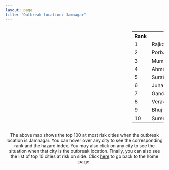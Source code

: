 ```yaml
---
layout: page
title: "Outbreak location: Jamnagar"
---
```

<div style="width: 100%; overflow: auto;">
<div style="width: 75%; float: left;">
<div id="mapid">
<script src="https://buda-magenta.github.io/hazard_map/load_map.js"></script>

<script>
var marker_outbreak = L.marker([22.473242, 70.055210],{"autoPan": true}).addTo(map); marker_outbreak.bindTooltip("Jamnagar").openTooltip();

var circle_1 = L.circle([22.305199, 70.802833], {"pane": "markerPane", "color": "red", "fill": true, "fillOpacity": 0.2, "fillRule": "evenodd", "lineCap": "round", "lineJoin": "round", "opacity": 1.0, "radius": 117209, "stroke": true, "weight": 3}).addTo(map);
circle_1.bindTooltip("Rajkot<br>rank: 1<br>hazard index: 0.117209")
circle_1.bindPopup('<a href="https://buda-magenta.github.io/hazard_map/Rajkot">Rajkot</a>')

var circle_2 = L.circle([21.640900, 69.611000], {"pane": "markerPane", "color": "red", "fill": true, "fillOpacity": 0.2, "fillRule": "evenodd", "lineCap": "round", "lineJoin": "round", "opacity": 1.0, "radius": 76813, "stroke": true, "weight": 3}).addTo(map);
circle_2.bindTooltip("Porbandar<br>rank: 2<br>hazard index: 0.076813")
circle_2.bindPopup('<a href="https://buda-magenta.github.io/hazard_map/Porbandar">Porbandar</a>')

var circle_3 = L.circle([19.075990, 72.877393], {"pane": "markerPane", "color": "red", "fill": true, "fillOpacity": 0.2, "fillRule": "evenodd", "lineCap": "round", "lineJoin": "round", "opacity": 1.0, "radius": 35153, "stroke": true, "weight": 3}).addTo(map);
circle_3.bindTooltip("Mumbai<br>rank: 3<br>hazard index: 0.035154")
circle_3.bindPopup('<a href="https://buda-magenta.github.io/hazard_map/Mumbai">Mumbai</a>')

var circle_4 = L.circle([23.021624, 72.579707], {"pane": "markerPane", "color": "red", "fill": true, "fillOpacity": 0.2, "fillRule": "evenodd", "lineCap": "round", "lineJoin": "round", "opacity": 1.0, "radius": 25851, "stroke": true, "weight": 3}).addTo(map);
circle_4.bindTooltip("Ahmedabad<br>rank: 4<br>hazard index: 0.025852")
circle_4.bindPopup('<a href="https://buda-magenta.github.io/hazard_map/Ahmedabad">Ahmedabad</a>')

var circle_5 = L.circle([21.170200, 72.831100], {"pane": "markerPane", "color": "red", "fill": true, "fillOpacity": 0.2, "fillRule": "evenodd", "lineCap": "round", "lineJoin": "round", "opacity": 1.0, "radius": 16959, "stroke": true, "weight": 3}).addTo(map);
circle_5.bindTooltip("Surat<br>rank: 5<br>hazard index: 0.016959")
circle_5.bindPopup('<a href="https://buda-magenta.github.io/hazard_map/Surat">Surat</a>')

var circle_6 = L.circle([21.517410, 70.464275], {"pane": "markerPane", "color": "red", "fill": true, "fillOpacity": 0.2, "fillRule": "evenodd", "lineCap": "round", "lineJoin": "round", "opacity": 1.0, "radius": 13604, "stroke": true, "weight": 3}).addTo(map);
circle_6.bindTooltip("Junagadh<br>rank: 6<br>hazard index: 0.013604")
circle_6.bindPopup('<a href="https://buda-magenta.github.io/hazard_map/Junagadh">Junagadh</a>')

var circle_7 = L.circle([23.071874, 70.131715], {"pane": "markerPane", "color": "red", "fill": true, "fillOpacity": 0.2, "fillRule": "evenodd", "lineCap": "round", "lineJoin": "round", "opacity": 1.0, "radius": 10120, "stroke": true, "weight": 3}).addTo(map);
circle_7.bindTooltip("Gandhidham<br>rank: 7<br>hazard index: 0.010120")
circle_7.bindPopup('<a href="https://buda-magenta.github.io/hazard_map/Gandhidham">Gandhidham</a>')

var circle_8 = L.circle([20.905700, 70.378100], {"pane": "markerPane", "color": "red", "fill": true, "fillOpacity": 0.2, "fillRule": "evenodd", "lineCap": "round", "lineJoin": "round", "opacity": 1.0, "radius": 8736, "stroke": true, "weight": 3}).addTo(map);
circle_8.bindTooltip("Veraval<br>rank: 8<br>hazard index: 0.008737")
circle_8.bindPopup('<a href="https://buda-magenta.github.io/hazard_map/Veraval">Veraval</a>')

var circle_9 = L.circle([23.247245, 69.668339], {"pane": "markerPane", "color": "red", "fill": true, "fillOpacity": 0.2, "fillRule": "evenodd", "lineCap": "round", "lineJoin": "round", "opacity": 1.0, "radius": 6858, "stroke": true, "weight": 3}).addTo(map);
circle_9.bindTooltip("Bhuj<br>rank: 9<br>hazard index: 0.006859")
circle_9.bindPopup('<a href="https://buda-magenta.github.io/hazard_map/Bhuj">Bhuj</a>')

var circle_10 = L.circle([22.750000, 71.666667], {"pane": "markerPane", "color": "red", "fill": true, "fillOpacity": 0.2, "fillRule": "evenodd", "lineCap": "round", "lineJoin": "round", "opacity": 1.0, "radius": 6798, "stroke": true, "weight": 3}).addTo(map);
circle_10.bindTooltip("Surendranagar<br>rank: 10<br>hazard index: 0.006798")
circle_10.bindPopup('<a href="https://buda-magenta.github.io/hazard_map/Surendranagar">Surendranagar</a>')

var circle_11 = L.circle([22.297314, 73.194257], {"pane": "markerPane", "color": "red", "fill": true, "fillOpacity": 0.2, "fillRule": "evenodd", "lineCap": "round", "lineJoin": "round", "opacity": 1.0, "radius": 6755, "stroke": true, "weight": 3}).addTo(map);
circle_11.bindTooltip("Vadodara<br>rank: 11<br>hazard index: 0.006756")
circle_11.bindPopup('<a href="https://buda-magenta.github.io/hazard_map/Vadodara">Vadodara</a>')

var circle_12 = L.circle([21.771884, 72.141645], {"pane": "markerPane", "color": "red", "fill": true, "fillOpacity": 0.2, "fillRule": "evenodd", "lineCap": "round", "lineJoin": "round", "opacity": 1.0, "radius": 5805, "stroke": true, "weight": 3}).addTo(map);
circle_12.bindTooltip("Bhavnagar<br>rank: 12<br>hazard index: 0.005805")
circle_12.bindPopup('<a href="https://buda-magenta.github.io/hazard_map/Bhavnagar">Bhavnagar</a>')

var circle_13 = L.circle([21.972182, 70.795524], {"pane": "markerPane", "color": "red", "fill": true, "fillOpacity": 0.2, "fillRule": "evenodd", "lineCap": "round", "lineJoin": "round", "opacity": 1.0, "radius": 4364, "stroke": true, "weight": 3}).addTo(map);
circle_13.bindTooltip("Gondal<br>rank: 13<br>hazard index: 0.004364")
circle_13.bindPopup('<a href="https://buda-magenta.github.io/hazard_map/Gondal">Gondal</a>')

var circle_14 = L.circle([22.910184, 69.899418], {"pane": "markerPane", "color": "red", "fill": true, "fillOpacity": 0.2, "fillRule": "evenodd", "lineCap": "round", "lineJoin": "round", "opacity": 1.0, "radius": 3561, "stroke": true, "weight": 3}).addTo(map);
circle_14.bindTooltip("Bhadreshwar<br>rank: 14<br>hazard index: 0.003561")
circle_14.bindPopup('<a href="https://buda-magenta.github.io/hazard_map/Bhadreshwar">Bhadreshwar</a>')

var circle_15 = L.circle([20.866667, 70.750000], {"pane": "markerPane", "color": "red", "fill": true, "fillOpacity": 0.2, "fillRule": "evenodd", "lineCap": "round", "lineJoin": "round", "opacity": 1.0, "radius": 3533, "stroke": true, "weight": 3}).addTo(map);
circle_15.bindTooltip("Amreli<br>rank: 15<br>hazard index: 0.003534")
circle_15.bindPopup('<a href="https://buda-magenta.github.io/hazard_map/Amreli">Amreli</a>')

var circle_16 = L.circle([21.764059, 70.616660], {"pane": "markerPane", "color": "red", "fill": true, "fillOpacity": 0.2, "fillRule": "evenodd", "lineCap": "round", "lineJoin": "round", "opacity": 1.0, "radius": 3267, "stroke": true, "weight": 3}).addTo(map);
circle_16.bindTooltip("Jetpur Navagadh<br>rank: 16<br>hazard index: 0.003268")
circle_16.bindPopup('<a href="https://buda-magenta.github.io/hazard_map/Jetpur_Navagadh">Jetpur Navagadh</a>')

var circle_17 = L.circle([28.651718, 77.221939], {"pane": "markerPane", "color": "red", "fill": true, "fillOpacity": 0.2, "fillRule": "evenodd", "lineCap": "round", "lineJoin": "round", "opacity": 1.0, "radius": 2770, "stroke": true, "weight": 3}).addTo(map);
circle_17.bindTooltip("Delhi<br>rank: 17<br>hazard index: 0.002770")
circle_17.bindPopup('<a href="https://buda-magenta.github.io/hazard_map/Delhi">Delhi</a>')

var circle_18 = L.circle([26.915458, 75.818982], {"pane": "markerPane", "color": "red", "fill": true, "fillOpacity": 0.2, "fillRule": "evenodd", "lineCap": "round", "lineJoin": "round", "opacity": 1.0, "radius": 2105, "stroke": true, "weight": 3}).addTo(map);
circle_18.bindTooltip("Jaipur<br>rank: 18<br>hazard index: 0.002106")
circle_18.bindPopup('<a href="https://buda-magenta.github.io/hazard_map/Jaipur">Jaipur</a>')

var circle_19 = L.circle([22.168600, 71.668500], {"pane": "markerPane", "color": "red", "fill": true, "fillOpacity": 0.2, "fillRule": "evenodd", "lineCap": "round", "lineJoin": "round", "opacity": 1.0, "radius": 2058, "stroke": true, "weight": 3}).addTo(map);
circle_19.bindTooltip("Botad<br>rank: 19<br>hazard index: 0.002059")
circle_19.bindPopup('<a href="https://buda-magenta.github.io/hazard_map/Botad">Botad</a>')

var circle_20 = L.circle([19.194329, 72.970178], {"pane": "markerPane", "color": "red", "fill": true, "fillOpacity": 0.2, "fillRule": "evenodd", "lineCap": "round", "lineJoin": "round", "opacity": 1.0, "radius": 1965, "stroke": true, "weight": 3}).addTo(map);
circle_20.bindTooltip("Thane<br>rank: 20<br>hazard index: 0.001966")
circle_20.bindPopup('<a href="https://buda-magenta.github.io/hazard_map/Thane">Thane</a>')

var circle_21 = L.circle([18.521428, 73.854454], {"pane": "markerPane", "color": "red", "fill": true, "fillOpacity": 0.2, "fillRule": "evenodd", "lineCap": "round", "lineJoin": "round", "opacity": 1.0, "radius": 1466, "stroke": true, "weight": 3}).addTo(map);
circle_21.bindTooltip("Pune<br>rank: 21<br>hazard index: 0.001467")
circle_21.bindPopup('<a href="https://buda-magenta.github.io/hazard_map/Pune">Pune</a>')

var circle_22 = L.circle([25.264902, 82.985787], {"pane": "markerPane", "color": "red", "fill": true, "fillOpacity": 0.2, "fillRule": "evenodd", "lineCap": "round", "lineJoin": "round", "opacity": 1.0, "radius": 1437, "stroke": true, "weight": 3}).addTo(map);
circle_22.bindTooltip("Morvi<br>rank: 22<br>hazard index: 0.001438")
circle_22.bindPopup('<a href="https://buda-magenta.github.io/hazard_map/Morvi">Morvi</a>')

var circle_23 = L.circle([26.460914, 80.321759], {"pane": "markerPane", "color": "red", "fill": true, "fillOpacity": 0.2, "fillRule": "evenodd", "lineCap": "round", "lineJoin": "round", "opacity": 1.0, "radius": 1049, "stroke": true, "weight": 3}).addTo(map);
circle_23.bindTooltip("Kanpur<br>rank: 23<br>hazard index: 0.001050")
circle_23.bindPopup('<a href="https://buda-magenta.github.io/hazard_map/Kanpur">Kanpur</a>')

var circle_24 = L.circle([17.388786, 78.461065], {"pane": "markerPane", "color": "red", "fill": true, "fillOpacity": 0.2, "fillRule": "evenodd", "lineCap": "round", "lineJoin": "round", "opacity": 1.0, "radius": 831, "stroke": true, "weight": 3}).addTo(map);
circle_24.bindTooltip("Hyderabad<br>rank: 24<br>hazard index: 0.000831")
circle_24.bindPopup('<a href="https://buda-magenta.github.io/hazard_map/Hyderabad">Hyderabad</a>')

var circle_25 = L.circle([22.558499, 72.962563], {"pane": "markerPane", "color": "red", "fill": true, "fillOpacity": 0.2, "fillRule": "evenodd", "lineCap": "round", "lineJoin": "round", "opacity": 1.0, "radius": 823, "stroke": true, "weight": 3}).addTo(map);
circle_25.bindTooltip("Anand<br>rank: 25<br>hazard index: 0.000823")
circle_25.bindPopup('<a href="https://buda-magenta.github.io/hazard_map/Anand">Anand</a>')

var circle_26 = L.circle([12.979120, 77.591300], {"pane": "markerPane", "color": "red", "fill": true, "fillOpacity": 0.2, "fillRule": "evenodd", "lineCap": "round", "lineJoin": "round", "opacity": 1.0, "radius": 783, "stroke": true, "weight": 3}).addTo(map);
circle_26.bindTooltip("Bangalore<br>rank: 26<br>hazard index: 0.000784")
circle_26.bindPopup('<a href="https://buda-magenta.github.io/hazard_map/Bangalore">Bangalore</a>')

var circle_27 = L.circle([22.689507, 72.871520], {"pane": "markerPane", "color": "red", "fill": true, "fillOpacity": 0.2, "fillRule": "evenodd", "lineCap": "round", "lineJoin": "round", "opacity": 1.0, "radius": 760, "stroke": true, "weight": 3}).addTo(map);
circle_27.bindTooltip("Nadiad<br>rank: 27<br>hazard index: 0.000761")
circle_27.bindPopup('<a href="https://buda-magenta.github.io/hazard_map/Nadiad">Nadiad</a>')

var circle_28 = L.circle([25.531031, 78.652689], {"pane": "markerPane", "color": "red", "fill": true, "fillOpacity": 0.2, "fillRule": "evenodd", "lineCap": "round", "lineJoin": "round", "opacity": 1.0, "radius": 756, "stroke": true, "weight": 3}).addTo(map);
circle_28.bindTooltip("Jhansi<br>rank: 28<br>hazard index: 0.000757")
circle_28.bindPopup('<a href="https://buda-magenta.github.io/hazard_map/Jhansi">Jhansi</a>')

var circle_29 = L.circle([26.838100, 80.934600], {"pane": "markerPane", "color": "red", "fill": true, "fillOpacity": 0.2, "fillRule": "evenodd", "lineCap": "round", "lineJoin": "round", "opacity": 1.0, "radius": 743, "stroke": true, "weight": 3}).addTo(map);
circle_29.bindTooltip("Lucknow<br>rank: 29<br>hazard index: 0.000743")
circle_29.bindPopup('<a href="https://buda-magenta.github.io/hazard_map/Lucknow">Lucknow</a>')

var circle_30 = L.circle([19.439885, 72.880383], {"pane": "markerPane", "color": "red", "fill": true, "fillOpacity": 0.2, "fillRule": "evenodd", "lineCap": "round", "lineJoin": "round", "opacity": 1.0, "radius": 637, "stroke": true, "weight": 3}).addTo(map);
circle_30.bindTooltip("Vasai<br>rank: 30<br>hazard index: 0.000638")
circle_30.bindPopup('<a href="https://buda-magenta.github.io/hazard_map/Vasai">Vasai</a>')

var circle_31 = L.circle([27.175255, 78.009816], {"pane": "markerPane", "color": "red", "fill": true, "fillOpacity": 0.2, "fillRule": "evenodd", "lineCap": "round", "lineJoin": "round", "opacity": 1.0, "radius": 597, "stroke": true, "weight": 3}).addTo(map);
circle_31.bindTooltip("Agra<br>rank: 31<br>hazard index: 0.000597")
circle_31.bindPopup('<a href="https://buda-magenta.github.io/hazard_map/Agra">Agra</a>')

var circle_32 = L.circle([21.750000, 73.000000], {"pane": "markerPane", "color": "red", "fill": true, "fillOpacity": 0.2, "fillRule": "evenodd", "lineCap": "round", "lineJoin": "round", "opacity": 1.0, "radius": 529, "stroke": true, "weight": 3}).addTo(map);
circle_32.bindTooltip("Bharuch<br>rank: 32<br>hazard index: 0.000529")
circle_32.bindPopup('<a href="https://buda-magenta.github.io/hazard_map/Bharuch">Bharuch</a>')

var circle_33 = L.circle([18.627929, 73.800983], {"pane": "markerPane", "color": "red", "fill": true, "fillOpacity": 0.2, "fillRule": "evenodd", "lineCap": "round", "lineJoin": "round", "opacity": 1.0, "radius": 492, "stroke": true, "weight": 3}).addTo(map);
circle_33.bindTooltip("Pimpri Chinchwad<br>rank: 33<br>hazard index: 0.000493")
circle_33.bindPopup('<a href="https://buda-magenta.github.io/hazard_map/Pimpri_Chinchwad">Pimpri Chinchwad</a>')

var circle_34 = L.circle([20.011247, 73.790236], {"pane": "markerPane", "color": "red", "fill": true, "fillOpacity": 0.2, "fillRule": "evenodd", "lineCap": "round", "lineJoin": "round", "opacity": 1.0, "radius": 483, "stroke": true, "weight": 3}).addTo(map);
circle_34.bindTooltip("Nashik<br>rank: 34<br>hazard index: 0.000483")
circle_34.bindPopup('<a href="https://buda-magenta.github.io/hazard_map/Nashik">Nashik</a>')

var circle_35 = L.circle([15.398403, 73.812918], {"pane": "markerPane", "color": "red", "fill": true, "fillOpacity": 0.2, "fillRule": "evenodd", "lineCap": "round", "lineJoin": "round", "opacity": 1.0, "radius": 404, "stroke": true, "weight": 3}).addTo(map);
circle_35.bindTooltip("Vasco Da Gama<br>rank: 35<br>hazard index: 0.000404")
circle_35.bindPopup('<a href="https://buda-magenta.github.io/hazard_map/Vasco_Da_Gama">Vasco Da Gama</a>')

var circle_36 = L.circle([23.666667, 72.500000], {"pane": "markerPane", "color": "red", "fill": true, "fillOpacity": 0.2, "fillRule": "evenodd", "lineCap": "round", "lineJoin": "round", "opacity": 1.0, "radius": 393, "stroke": true, "weight": 3}).addTo(map);
circle_36.bindTooltip("Mahesana<br>rank: 36<br>hazard index: 0.000394")
circle_36.bindPopup('<a href="https://buda-magenta.github.io/hazard_map/Mahesana">Mahesana</a>')

var circle_37 = L.circle([26.469100, 74.639000], {"pane": "markerPane", "color": "red", "fill": true, "fillOpacity": 0.2, "fillRule": "evenodd", "lineCap": "round", "lineJoin": "round", "opacity": 1.0, "radius": 371, "stroke": true, "weight": 3}).addTo(map);
circle_37.bindTooltip("Ajmer<br>rank: 37<br>hazard index: 0.000372")
circle_37.bindPopup('<a href="https://buda-magenta.github.io/hazard_map/Ajmer">Ajmer</a>')

var circle_38 = L.circle([24.170979, 72.436638], {"pane": "markerPane", "color": "red", "fill": true, "fillOpacity": 0.2, "fillRule": "evenodd", "lineCap": "round", "lineJoin": "round", "opacity": 1.0, "radius": 338, "stroke": true, "weight": 3}).addTo(map);
circle_38.bindTooltip("Palanpur<br>rank: 38<br>hazard index: 0.000339")
circle_38.bindPopup('<a href="https://buda-magenta.github.io/hazard_map/Palanpur">Palanpur</a>')

var circle_39 = L.circle([25.196826, 76.000893], {"pane": "markerPane", "color": "red", "fill": true, "fillOpacity": 0.2, "fillRule": "evenodd", "lineCap": "round", "lineJoin": "round", "opacity": 1.0, "radius": 333, "stroke": true, "weight": 3}).addTo(map);
circle_39.bindTooltip("Kota<br>rank: 39<br>hazard index: 0.000334")
circle_39.bindPopup('<a href="https://buda-magenta.github.io/hazard_map/Kota">Kota</a>')

var circle_40 = L.circle([26.296772, 73.035143], {"pane": "markerPane", "color": "red", "fill": true, "fillOpacity": 0.2, "fillRule": "evenodd", "lineCap": "round", "lineJoin": "round", "opacity": 1.0, "radius": 321, "stroke": true, "weight": 3}).addTo(map);
circle_40.bindTooltip("Jodhpur<br>rank: 40<br>hazard index: 0.000321")
circle_40.bindPopup('<a href="https://buda-magenta.github.io/hazard_map/Jodhpur">Jodhpur</a>')

var circle_41 = L.circle([20.952407, 72.932383], {"pane": "markerPane", "color": "red", "fill": true, "fillOpacity": 0.2, "fillRule": "evenodd", "lineCap": "round", "lineJoin": "round", "opacity": 1.0, "radius": 319, "stroke": true, "weight": 3}).addTo(map);
circle_41.bindTooltip("Navsari<br>rank: 41<br>hazard index: 0.000320")
circle_41.bindPopup('<a href="https://buda-magenta.github.io/hazard_map/Navsari">Navsari</a>')

var circle_42 = L.circle([25.335649, 83.007629], {"pane": "markerPane", "color": "red", "fill": true, "fillOpacity": 0.2, "fillRule": "evenodd", "lineCap": "round", "lineJoin": "round", "opacity": 1.0, "radius": 303, "stroke": true, "weight": 3}).addTo(map);
circle_42.bindTooltip("Varanasi<br>rank: 42<br>hazard index: 0.000303")
circle_42.bindPopup('<a href="https://buda-magenta.github.io/hazard_map/Varanasi">Varanasi</a>')

var circle_43 = L.circle([24.268349, 72.204387], {"pane": "markerPane", "color": "red", "fill": true, "fillOpacity": 0.2, "fillRule": "evenodd", "lineCap": "round", "lineJoin": "round", "opacity": 1.0, "radius": 296, "stroke": true, "weight": 3}).addTo(map);
circle_43.bindTooltip("Deesa<br>rank: 43<br>hazard index: 0.000296")
circle_43.bindPopup('<a href="https://buda-magenta.github.io/hazard_map/Deesa">Deesa</a>')

var circle_44 = L.circle([23.223288, 72.649227], {"pane": "markerPane", "color": "red", "fill": true, "fillOpacity": 0.2, "fillRule": "evenodd", "lineCap": "round", "lineJoin": "round", "opacity": 1.0, "radius": 271, "stroke": true, "weight": 3}).addTo(map);
circle_44.bindTooltip("Gandhinagar<br>rank: 44<br>hazard index: 0.000272")
circle_44.bindPopup('<a href="https://buda-magenta.github.io/hazard_map/Gandhinagar">Gandhinagar</a>')

var circle_45 = L.circle([20.432402, 73.141172], {"pane": "markerPane", "color": "red", "fill": true, "fillOpacity": 0.2, "fillRule": "evenodd", "lineCap": "round", "lineJoin": "round", "opacity": 1.0, "radius": 259, "stroke": true, "weight": 3}).addTo(map);
circle_45.bindTooltip("Valsad<br>rank: 45<br>hazard index: 0.000260")
circle_45.bindPopup('<a href="https://buda-magenta.github.io/hazard_map/Valsad">Valsad</a>')

var circle_46 = L.circle([22.541418, 88.357691], {"pane": "markerPane", "color": "red", "fill": true, "fillOpacity": 0.2, "fillRule": "evenodd", "lineCap": "round", "lineJoin": "round", "opacity": 1.0, "radius": 259, "stroke": true, "weight": 3}).addTo(map);
circle_46.bindTooltip("Kolkata<br>rank: 46<br>hazard index: 0.000260")
circle_46.bindPopup('<a href="https://buda-magenta.github.io/hazard_map/Kolkata">Kolkata</a>')

var circle_47 = L.circle([13.083694, 80.270186], {"pane": "markerPane", "color": "red", "fill": true, "fillOpacity": 0.2, "fillRule": "evenodd", "lineCap": "round", "lineJoin": "round", "opacity": 1.0, "radius": 253, "stroke": true, "weight": 3}).addTo(map);
circle_47.bindTooltip("Chennai<br>rank: 47<br>hazard index: 0.000254")
circle_47.bindPopup('<a href="https://buda-magenta.github.io/hazard_map/Chennai">Chennai</a>')

var circle_48 = L.circle([20.843512, 75.525927], {"pane": "markerPane", "color": "red", "fill": true, "fillOpacity": 0.2, "fillRule": "evenodd", "lineCap": "round", "lineJoin": "round", "opacity": 1.0, "radius": 233, "stroke": true, "weight": 3}).addTo(map);
circle_48.bindTooltip("Jalgaon<br>rank: 48<br>hazard index: 0.000233")
circle_48.bindPopup('<a href="https://buda-magenta.github.io/hazard_map/Jalgaon">Jalgaon</a>')

var circle_49 = L.circle([25.609324, 85.123525], {"pane": "markerPane", "color": "red", "fill": true, "fillOpacity": 0.2, "fillRule": "evenodd", "lineCap": "round", "lineJoin": "round", "opacity": 1.0, "radius": 225, "stroke": true, "weight": 3}).addTo(map);
circle_49.bindTooltip("Patna<br>rank: 49<br>hazard index: 0.000225")
circle_49.bindPopup('<a href="https://buda-magenta.github.io/hazard_map/Patna">Patna</a>')

var circle_50 = L.circle([19.261944, 73.194760], {"pane": "markerPane", "color": "red", "fill": true, "fillOpacity": 0.2, "fillRule": "evenodd", "lineCap": "round", "lineJoin": "round", "opacity": 1.0, "radius": 221, "stroke": true, "weight": 3}).addTo(map);
circle_50.bindTooltip("Ulhas Nagar<br>rank: 50<br>hazard index: 0.000222")
circle_50.bindPopup('<a href="https://buda-magenta.github.io/hazard_map/Ulhas_Nagar">Ulhas Nagar</a>')

var circle_51 = L.circle([23.480592, 74.917790], {"pane": "markerPane", "color": "red", "fill": true, "fillOpacity": 0.2, "fillRule": "evenodd", "lineCap": "round", "lineJoin": "round", "opacity": 1.0, "radius": 220, "stroke": true, "weight": 3}).addTo(map);
circle_51.bindTooltip("Ratlam<br>rank: 51<br>hazard index: 0.000220")
circle_51.bindPopup('<a href="https://buda-magenta.github.io/hazard_map/Ratlam">Ratlam</a>')

var circle_52 = L.circle([17.723128, 83.301284], {"pane": "markerPane", "color": "red", "fill": true, "fillOpacity": 0.2, "fillRule": "evenodd", "lineCap": "round", "lineJoin": "round", "opacity": 1.0, "radius": 216, "stroke": true, "weight": 3}).addTo(map);
circle_52.bindTooltip("Visakhapatnam<br>rank: 52<br>hazard index: 0.000217")
circle_52.bindPopup('<a href="https://buda-magenta.github.io/hazard_map/Visakhapatnam">Visakhapatnam</a>')

var circle_53 = L.circle([9.926115, 78.114098], {"pane": "markerPane", "color": "red", "fill": true, "fillOpacity": 0.2, "fillRule": "evenodd", "lineCap": "round", "lineJoin": "round", "opacity": 1.0, "radius": 216, "stroke": true, "weight": 3}).addTo(map);
circle_53.bindTooltip("Madurai<br>rank: 53<br>hazard index: 0.000217")
circle_53.bindPopup('<a href="https://buda-magenta.github.io/hazard_map/Madurai">Madurai</a>')

var circle_54 = L.circle([19.295200, 72.854400], {"pane": "markerPane", "color": "red", "fill": true, "fillOpacity": 0.2, "fillRule": "evenodd", "lineCap": "round", "lineJoin": "round", "opacity": 1.0, "radius": 212, "stroke": true, "weight": 3}).addTo(map);
circle_54.bindTooltip("Mira-Bhayandar<br>rank: 54<br>hazard index: 0.000213")
circle_54.bindPopup('<a href="https://buda-magenta.github.io/hazard_map/Mira-Bhayandar">Mira-Bhayandar</a>')

var circle_55 = L.circle([23.774057, 71.683735], {"pane": "markerPane", "color": "red", "fill": true, "fillOpacity": 0.2, "fillRule": "evenodd", "lineCap": "round", "lineJoin": "round", "opacity": 1.0, "radius": 205, "stroke": true, "weight": 3}).addTo(map);
circle_55.bindTooltip("Patan<br>rank: 55<br>hazard index: 0.000205")
circle_55.bindPopup('<a href="https://buda-magenta.github.io/hazard_map/Patan">Patan</a>')

var circle_56 = L.circle([12.869810, 74.843008], {"pane": "markerPane", "color": "red", "fill": true, "fillOpacity": 0.2, "fillRule": "evenodd", "lineCap": "round", "lineJoin": "round", "opacity": 1.0, "radius": 200, "stroke": true, "weight": 3}).addTo(map);
circle_56.bindTooltip("Mangalore<br>rank: 56<br>hazard index: 0.000200")
circle_56.bindPopup('<a href="https://buda-magenta.github.io/hazard_map/Mangalore">Mangalore</a>')

var circle_57 = L.circle([22.901200, 88.389900], {"pane": "markerPane", "color": "red", "fill": true, "fillOpacity": 0.2, "fillRule": "evenodd", "lineCap": "round", "lineJoin": "round", "opacity": 1.0, "radius": 195, "stroke": true, "weight": 3}).addTo(map);
circle_57.bindTooltip("Hugli-Chinsurah<br>rank: 57<br>hazard index: 0.000195")
circle_57.bindPopup('<a href="https://buda-magenta.github.io/hazard_map/Hugli-Chinsurah">Hugli-Chinsurah</a>')

var circle_58 = L.circle([21.149813, 79.082056], {"pane": "markerPane", "color": "red", "fill": true, "fillOpacity": 0.2, "fillRule": "evenodd", "lineCap": "round", "lineJoin": "round", "opacity": 1.0, "radius": 194, "stroke": true, "weight": 3}).addTo(map);
circle_58.bindTooltip("Nagpur<br>rank: 58<br>hazard index: 0.000194")
circle_58.bindPopup('<a href="https://buda-magenta.github.io/hazard_map/Nagpur">Nagpur</a>')

var circle_59 = L.circle([26.505476, 93.977739], {"pane": "markerPane", "color": "red", "fill": true, "fillOpacity": 0.2, "fillRule": "evenodd", "lineCap": "round", "lineJoin": "round", "opacity": 1.0, "radius": 183, "stroke": true, "weight": 3}).addTo(map);
circle_59.bindTooltip("Chandan Nagar<br>rank: 59<br>hazard index: 0.000184")
circle_59.bindPopup('<a href="https://buda-magenta.github.io/hazard_map/Chandan_Nagar">Chandan Nagar</a>')

var circle_60 = L.circle([17.636129, 74.298278], {"pane": "markerPane", "color": "red", "fill": true, "fillOpacity": 0.2, "fillRule": "evenodd", "lineCap": "round", "lineJoin": "round", "opacity": 1.0, "radius": 182, "stroke": true, "weight": 3}).addTo(map);
circle_60.bindTooltip("Satara<br>rank: 60<br>hazard index: 0.000183")
circle_60.bindPopup('<a href="https://buda-magenta.github.io/hazard_map/Satara">Satara</a>')

var circle_61 = L.circle([29.000653, 77.768229], {"pane": "markerPane", "color": "red", "fill": true, "fillOpacity": 0.2, "fillRule": "evenodd", "lineCap": "round", "lineJoin": "round", "opacity": 1.0, "radius": 182, "stroke": true, "weight": 3}).addTo(map);
circle_61.bindTooltip("Meerut<br>rank: 61<br>hazard index: 0.000183")
circle_61.bindPopup('<a href="https://buda-magenta.github.io/hazard_map/Meerut">Meerut</a>')

var circle_62 = L.circle([11.258608, 75.778874], {"pane": "markerPane", "color": "red", "fill": true, "fillOpacity": 0.2, "fillRule": "evenodd", "lineCap": "round", "lineJoin": "round", "opacity": 1.0, "radius": 178, "stroke": true, "weight": 3}).addTo(map);
circle_62.bindTooltip("Kozhikode<br>rank: 62<br>hazard index: 0.000178")
circle_62.bindPopup('<a href="https://buda-magenta.github.io/hazard_map/Kozhikode">Kozhikode</a>')

var circle_63 = L.circle([11.664300, 78.146000], {"pane": "markerPane", "color": "red", "fill": true, "fillOpacity": 0.2, "fillRule": "evenodd", "lineCap": "round", "lineJoin": "round", "opacity": 1.0, "radius": 177, "stroke": true, "weight": 3}).addTo(map);
circle_63.bindTooltip("Salem<br>rank: 63<br>hazard index: 0.000177")
circle_63.bindPopup('<a href="https://buda-magenta.github.io/hazard_map/Salem">Salem</a>')

var circle_64 = L.circle([19.362531, 73.078475], {"pane": "markerPane", "color": "red", "fill": true, "fillOpacity": 0.2, "fillRule": "evenodd", "lineCap": "round", "lineJoin": "round", "opacity": 1.0, "radius": 170, "stroke": true, "weight": 3}).addTo(map);
circle_64.bindTooltip("Bhiwandi<br>rank: 64<br>hazard index: 0.000170")
circle_64.bindPopup('<a href="https://buda-magenta.github.io/hazard_map/Bhiwandi">Bhiwandi</a>')

var circle_65 = L.circle([22.610318, 73.461706], {"pane": "markerPane", "color": "red", "fill": true, "fillOpacity": 0.2, "fillRule": "evenodd", "lineCap": "round", "lineJoin": "round", "opacity": 1.0, "radius": 168, "stroke": true, "weight": 3}).addTo(map);
circle_65.bindTooltip("Kalol<br>rank: 65<br>hazard index: 0.000168")
circle_65.bindPopup('<a href="https://buda-magenta.github.io/hazard_map/Kalol">Kalol</a>')

var circle_66 = L.circle([8.576971, 77.050125], {"pane": "markerPane", "color": "red", "fill": true, "fillOpacity": 0.2, "fillRule": "evenodd", "lineCap": "round", "lineJoin": "round", "opacity": 1.0, "radius": 154, "stroke": true, "weight": 3}).addTo(map);
circle_66.bindTooltip("Thiruvananthapuram<br>rank: 66<br>hazard index: 0.000155")
circle_66.bindPopup('<a href="https://buda-magenta.github.io/hazard_map/Thiruvananthapuram">Thiruvananthapuram</a>')

var circle_67 = L.circle([26.203725, 78.157363], {"pane": "markerPane", "color": "red", "fill": true, "fillOpacity": 0.2, "fillRule": "evenodd", "lineCap": "round", "lineJoin": "round", "opacity": 1.0, "radius": 133, "stroke": true, "weight": 3}).addTo(map);
circle_67.bindTooltip("Gwalior<br>rank: 67<br>hazard index: 0.000134")
circle_67.bindPopup('<a href="https://buda-magenta.github.io/hazard_map/Gwalior">Gwalior</a>')

var circle_68 = L.circle([25.438130, 81.833800], {"pane": "markerPane", "color": "red", "fill": true, "fillOpacity": 0.2, "fillRule": "evenodd", "lineCap": "round", "lineJoin": "round", "opacity": 1.0, "radius": 132, "stroke": true, "weight": 3}).addTo(map);
circle_68.bindTooltip("Allahabad<br>rank: 68<br>hazard index: 0.000133")
circle_68.bindPopup('<a href="https://buda-magenta.github.io/hazard_map/Allahabad">Allahabad</a>')

var circle_69 = L.circle([16.508759, 80.618510], {"pane": "markerPane", "color": "red", "fill": true, "fillOpacity": 0.2, "fillRule": "evenodd", "lineCap": "round", "lineJoin": "round", "opacity": 1.0, "radius": 131, "stroke": true, "weight": 3}).addTo(map);
circle_69.bindTooltip("Vijayawada<br>rank: 69<br>hazard index: 0.000131")
circle_69.bindPopup('<a href="https://buda-magenta.github.io/hazard_map/Vijayawada">Vijayawada</a>')

var circle_70 = L.circle([30.909016, 75.851601], {"pane": "markerPane", "color": "red", "fill": true, "fillOpacity": 0.2, "fillRule": "evenodd", "lineCap": "round", "lineJoin": "round", "opacity": 1.0, "radius": 130, "stroke": true, "weight": 3}).addTo(map);
circle_70.bindTooltip("Ludhiana<br>rank: 70<br>hazard index: 0.000131")
circle_70.bindPopup('<a href="https://buda-magenta.github.io/hazard_map/Ludhiana">Ludhiana</a>')

var circle_71 = L.circle([10.525626, 76.213254], {"pane": "markerPane", "color": "red", "fill": true, "fillOpacity": 0.2, "fillRule": "evenodd", "lineCap": "round", "lineJoin": "round", "opacity": 1.0, "radius": 130, "stroke": true, "weight": 3}).addTo(map);
circle_71.bindTooltip("Thrissur<br>rank: 71<br>hazard index: 0.000130")
circle_71.bindPopup('<a href="https://buda-magenta.github.io/hazard_map/Thrissur">Thrissur</a>')

var circle_72 = L.circle([28.428262, 77.002700], {"pane": "markerPane", "color": "red", "fill": true, "fillOpacity": 0.2, "fillRule": "evenodd", "lineCap": "round", "lineJoin": "round", "opacity": 1.0, "radius": 129, "stroke": true, "weight": 3}).addTo(map);
circle_72.bindTooltip("Gurgaon<br>rank: 72<br>hazard index: 0.000130")
circle_72.bindPopup('<a href="https://buda-magenta.github.io/hazard_map/Gurgaon">Gurgaon</a>')

var circle_73 = L.circle([19.143607, 73.295535], {"pane": "markerPane", "color": "red", "fill": true, "fillOpacity": 0.2, "fillRule": "evenodd", "lineCap": "round", "lineJoin": "round", "opacity": 1.0, "radius": 129, "stroke": true, "weight": 3}).addTo(map);
circle_73.bindTooltip("Ambarnath<br>rank: 73<br>hazard index: 0.000129")
circle_73.bindPopup('<a href="https://buda-magenta.github.io/hazard_map/Ambarnath">Ambarnath</a>')

var circle_74 = L.circle([26.180598, 91.753943], {"pane": "markerPane", "color": "red", "fill": true, "fillOpacity": 0.2, "fillRule": "evenodd", "lineCap": "round", "lineJoin": "round", "opacity": 1.0, "radius": 128, "stroke": true, "weight": 3}).addTo(map);
circle_74.bindTooltip("Guwahati<br>rank: 74<br>hazard index: 0.000129")
circle_74.bindPopup('<a href="https://buda-magenta.github.io/hazard_map/Guwahati">Guwahati</a>')

var circle_75 = L.circle([22.974972, 88.434592], {"pane": "markerPane", "color": "red", "fill": true, "fillOpacity": 0.2, "fillRule": "evenodd", "lineCap": "round", "lineJoin": "round", "opacity": 1.0, "radius": 110, "stroke": true, "weight": 3}).addTo(map);
circle_75.bindTooltip("Kalyani<br>rank: 75<br>hazard index: 0.000111")
circle_75.bindPopup('<a href="https://buda-magenta.github.io/hazard_map/Kalyani">Kalyani</a>')

var circle_76 = L.circle([9.931308, 76.267414], {"pane": "markerPane", "color": "red", "fill": true, "fillOpacity": 0.2, "fillRule": "evenodd", "lineCap": "round", "lineJoin": "round", "opacity": 1.0, "radius": 105, "stroke": true, "weight": 3}).addTo(map);
circle_76.bindTooltip("Kochi<br>rank: 76<br>hazard index: 0.000105")
circle_76.bindPopup('<a href="https://buda-magenta.github.io/hazard_map/Kochi">Kochi</a>')

var circle_77 = L.circle([21.365999, 74.284004], {"pane": "markerPane", "color": "red", "fill": true, "fillOpacity": 0.2, "fillRule": "evenodd", "lineCap": "round", "lineJoin": "round", "opacity": 1.0, "radius": 103, "stroke": true, "weight": 3}).addTo(map);
circle_77.bindTooltip("Nandurbar<br>rank: 77<br>hazard index: 0.000103")
circle_77.bindPopup('<a href="https://buda-magenta.github.io/hazard_map/Nandurbar">Nandurbar</a>')

var circle_78 = L.circle([26.099214, 74.312704], {"pane": "markerPane", "color": "red", "fill": true, "fillOpacity": 0.2, "fillRule": "evenodd", "lineCap": "round", "lineJoin": "round", "opacity": 1.0, "radius": 99, "stroke": true, "weight": 3}).addTo(map);
circle_78.bindTooltip("Beawar<br>rank: 78<br>hazard index: 0.000100")
circle_78.bindPopup('<a href="https://buda-magenta.github.io/hazard_map/Beawar">Beawar</a>')

var circle_79 = L.circle([20.993276, 75.839983], {"pane": "markerPane", "color": "red", "fill": true, "fillOpacity": 0.2, "fillRule": "evenodd", "lineCap": "round", "lineJoin": "round", "opacity": 1.0, "radius": 95, "stroke": true, "weight": 3}).addTo(map);
circle_79.bindTooltip("Bhusawal<br>rank: 79<br>hazard index: 0.000096")
circle_79.bindPopup('<a href="https://buda-magenta.github.io/hazard_map/Bhusawal">Bhusawal</a>')

var circle_80 = L.circle([8.701220, 77.579269], {"pane": "markerPane", "color": "red", "fill": true, "fillOpacity": 0.2, "fillRule": "evenodd", "lineCap": "round", "lineJoin": "round", "opacity": 1.0, "radius": 95, "stroke": true, "weight": 3}).addTo(map);
circle_80.bindTooltip("Tirunelveli<br>rank: 80<br>hazard index: 0.000096")
circle_80.bindPopup('<a href="https://buda-magenta.github.io/hazard_map/Tirunelveli">Tirunelveli</a>')

var circle_81 = L.circle([17.849907, 75.276320], {"pane": "markerPane", "color": "red", "fill": true, "fillOpacity": 0.2, "fillRule": "evenodd", "lineCap": "round", "lineJoin": "round", "opacity": 1.0, "radius": 90, "stroke": true, "weight": 3}).addTo(map);
circle_81.bindTooltip("Solapur<br>rank: 81<br>hazard index: 0.000090")
circle_81.bindPopup('<a href="https://buda-magenta.github.io/hazard_map/Solapur">Solapur</a>')

var circle_82 = L.circle([26.671329, 83.364583], {"pane": "markerPane", "color": "red", "fill": true, "fillOpacity": 0.2, "fillRule": "evenodd", "lineCap": "round", "lineJoin": "round", "opacity": 1.0, "radius": 87, "stroke": true, "weight": 3}).addTo(map);
circle_82.bindTooltip("Gorakhpur<br>rank: 82<br>hazard index: 0.000087")
circle_82.bindPopup('<a href="https://buda-magenta.github.io/hazard_map/Gorakhpur">Gorakhpur</a>')

var circle_83 = L.circle([23.258486, 77.401989], {"pane": "markerPane", "color": "red", "fill": true, "fillOpacity": 0.2, "fillRule": "evenodd", "lineCap": "round", "lineJoin": "round", "opacity": 1.0, "radius": 84, "stroke": true, "weight": 3}).addTo(map);
circle_83.bindTooltip("Bhopal<br>rank: 83<br>hazard index: 0.000085")
circle_83.bindPopup('<a href="https://buda-magenta.github.io/hazard_map/Bhopal">Bhopal</a>')

var circle_84 = L.circle([26.588559, 74.861097], {"pane": "markerPane", "color": "red", "fill": true, "fillOpacity": 0.2, "fillRule": "evenodd", "lineCap": "round", "lineJoin": "round", "opacity": 1.0, "radius": 84, "stroke": true, "weight": 3}).addTo(map);
circle_84.bindTooltip("Kishangarh<br>rank: 84<br>hazard index: 0.000084")
circle_84.bindPopup('<a href="https://buda-magenta.github.io/hazard_map/Kishangarh">Kishangarh</a>')

var circle_85 = L.circle([23.160894, 79.949770], {"pane": "markerPane", "color": "red", "fill": true, "fillOpacity": 0.2, "fillRule": "evenodd", "lineCap": "round", "lineJoin": "round", "opacity": 1.0, "radius": 83, "stroke": true, "weight": 3}).addTo(map);
circle_85.bindTooltip("Jabalpur<br>rank: 85<br>hazard index: 0.000083")
circle_85.bindPopup('<a href="https://buda-magenta.github.io/hazard_map/Jabalpur">Jabalpur</a>')

var circle_86 = L.circle([22.778500, 73.624516], {"pane": "markerPane", "color": "red", "fill": true, "fillOpacity": 0.2, "fillRule": "evenodd", "lineCap": "round", "lineJoin": "round", "opacity": 1.0, "radius": 82, "stroke": true, "weight": 3}).addTo(map);
circle_86.bindTooltip("Godhra<br>rank: 86<br>hazard index: 0.000083")
circle_86.bindPopup('<a href="https://buda-magenta.github.io/hazard_map/Godhra">Godhra</a>')

var circle_87 = L.circle([30.325565, 78.043681], {"pane": "markerPane", "color": "red", "fill": true, "fillOpacity": 0.2, "fillRule": "evenodd", "lineCap": "round", "lineJoin": "round", "opacity": 1.0, "radius": 80, "stroke": true, "weight": 3}).addTo(map);
circle_87.bindTooltip("Dehradun<br>rank: 87<br>hazard index: 0.000081")
circle_87.bindPopup('<a href="https://buda-magenta.github.io/hazard_map/Dehradun">Dehradun</a>')

var circle_88 = L.circle([17.980609, 79.598212], {"pane": "markerPane", "color": "red", "fill": true, "fillOpacity": 0.2, "fillRule": "evenodd", "lineCap": "round", "lineJoin": "round", "opacity": 1.0, "radius": 77, "stroke": true, "weight": 3}).addTo(map);
circle_88.bindTooltip("Warangal<br>rank: 88<br>hazard index: 0.000078")
circle_88.bindPopup('<a href="https://buda-magenta.github.io/hazard_map/Warangal">Warangal</a>')

var circle_89 = L.circle([22.720362, 75.868200], {"pane": "markerPane", "color": "red", "fill": true, "fillOpacity": 0.2, "fillRule": "evenodd", "lineCap": "round", "lineJoin": "round", "opacity": 1.0, "radius": 72, "stroke": true, "weight": 3}).addTo(map);
circle_89.bindTooltip("Indore<br>rank: 89<br>hazard index: 0.000073")
circle_89.bindPopup('<a href="https://buda-magenta.github.io/hazard_map/Indore">Indore</a>')

var circle_90 = L.circle([8.887951, 76.595501], {"pane": "markerPane", "color": "red", "fill": true, "fillOpacity": 0.2, "fillRule": "evenodd", "lineCap": "round", "lineJoin": "round", "opacity": 1.0, "radius": 71, "stroke": true, "weight": 3}).addTo(map);
circle_90.bindTooltip("Kollam<br>rank: 90<br>hazard index: 0.000072")
circle_90.bindPopup('<a href="https://buda-magenta.github.io/hazard_map/Kollam">Kollam</a>')

var circle_91 = L.circle([31.292011, 75.568058], {"pane": "markerPane", "color": "red", "fill": true, "fillOpacity": 0.2, "fillRule": "evenodd", "lineCap": "round", "lineJoin": "round", "opacity": 1.0, "radius": 69, "stroke": true, "weight": 3}).addTo(map);
circle_91.bindTooltip("Jalandhar<br>rank: 91<br>hazard index: 0.000070")
circle_91.bindPopup('<a href="https://buda-magenta.github.io/hazard_map/Jalandhar">Jalandhar</a>')

var circle_92 = L.circle([26.716413, 88.430992], {"pane": "markerPane", "color": "red", "fill": true, "fillOpacity": 0.2, "fillRule": "evenodd", "lineCap": "round", "lineJoin": "round", "opacity": 1.0, "radius": 68, "stroke": true, "weight": 3}).addTo(map);
circle_92.bindTooltip("Siliguri<br>rank: 92<br>hazard index: 0.000068")
circle_92.bindPopup('<a href="https://buda-magenta.github.io/hazard_map/Siliguri">Siliguri</a>')

var circle_93 = L.circle([19.169335, 77.311013], {"pane": "markerPane", "color": "red", "fill": true, "fillOpacity": 0.2, "fillRule": "evenodd", "lineCap": "round", "lineJoin": "round", "opacity": 1.0, "radius": 66, "stroke": true, "weight": 3}).addTo(map);
circle_93.bindTooltip("Nanded Waghala<br>rank: 93<br>hazard index: 0.000066")
circle_93.bindPopup('<a href="https://buda-magenta.github.io/hazard_map/Nanded_Waghala">Nanded Waghala</a>')

var circle_94 = L.circle([23.174597, 75.785142], {"pane": "markerPane", "color": "red", "fill": true, "fillOpacity": 0.2, "fillRule": "evenodd", "lineCap": "round", "lineJoin": "round", "opacity": 1.0, "radius": 65, "stroke": true, "weight": 3}).addTo(map);
circle_94.bindTooltip("Ujjain<br>rank: 94<br>hazard index: 0.000065")
circle_94.bindPopup('<a href="https://buda-magenta.github.io/hazard_map/Ujjain">Ujjain</a>')

var circle_95 = L.circle([21.237947, 81.633683], {"pane": "markerPane", "color": "red", "fill": true, "fillOpacity": 0.2, "fillRule": "evenodd", "lineCap": "round", "lineJoin": "round", "opacity": 1.0, "radius": 60, "stroke": true, "weight": 3}).addTo(map);
circle_95.bindTooltip("Raipur<br>rank: 95<br>hazard index: 0.000061")
circle_95.bindPopup('<a href="https://buda-magenta.github.io/hazard_map/Raipur">Raipur</a>')

var circle_96 = L.circle([11.001812, 76.962843], {"pane": "markerPane", "color": "red", "fill": true, "fillOpacity": 0.2, "fillRule": "evenodd", "lineCap": "round", "lineJoin": "round", "opacity": 1.0, "radius": 59, "stroke": true, "weight": 3}).addTo(map);
circle_96.bindTooltip("Coimbatore<br>rank: 96<br>hazard index: 0.000059")
circle_96.bindPopup('<a href="https://buda-magenta.github.io/hazard_map/Coimbatore">Coimbatore</a>')

var circle_97 = L.circle([19.250000, 74.750000], {"pane": "markerPane", "color": "red", "fill": true, "fillOpacity": 0.2, "fillRule": "evenodd", "lineCap": "round", "lineJoin": "round", "opacity": 1.0, "radius": 57, "stroke": true, "weight": 3}).addTo(map);
circle_97.bindTooltip("Ahmadnagar<br>rank: 97<br>hazard index: 0.000058")
circle_97.bindPopup('<a href="https://buda-magenta.github.io/hazard_map/Ahmadnagar">Ahmadnagar</a>')

var circle_98 = L.circle([28.015929, 73.317137], {"pane": "markerPane", "color": "red", "fill": true, "fillOpacity": 0.2, "fillRule": "evenodd", "lineCap": "round", "lineJoin": "round", "opacity": 1.0, "radius": 57, "stroke": true, "weight": 3}).addTo(map);
circle_98.bindTooltip("Bikaner<br>rank: 98<br>hazard index: 0.000058")
circle_98.bindPopup('<a href="https://buda-magenta.github.io/hazard_map/Bikaner">Bikaner</a>')

var circle_99 = L.circle([20.761862, 77.192172], {"pane": "markerPane", "color": "red", "fill": true, "fillOpacity": 0.2, "fillRule": "evenodd", "lineCap": "round", "lineJoin": "round", "opacity": 1.0, "radius": 55, "stroke": true, "weight": 3}).addTo(map);
circle_99.bindTooltip("Akola<br>rank: 99<br>hazard index: 0.000056")
circle_99.bindPopup('<a href="https://buda-magenta.github.io/hazard_map/Akola">Akola</a>')

var circle_100 = L.circle([29.448006, 77.740685], {"pane": "markerPane", "color": "red", "fill": true, "fillOpacity": 0.2, "fillRule": "evenodd", "lineCap": "round", "lineJoin": "round", "opacity": 1.0, "radius": 54, "stroke": true, "weight": 3}).addTo(map);
circle_100.bindTooltip("Muzaffarnagar<br>rank: 100<br>hazard index: 0.000055")
circle_100.bindPopup('<a href="https://buda-magenta.github.io/hazard_map/Muzaffarnagar">Muzaffarnagar</a>')
</script>
</div>
</div>


<div style="width: 20%; float: right;">
<table>
<tr>
<th>Rank</th>
<th>City</th>
</tr>

<tr>
<td>1</td>
<td>Rajkot</td>
</tr>

<tr>
<td>2</td>
<td>Porbandar</td>
</tr>

<tr>
<td>3</td>
<td>Mumbai</td>
</tr>

<tr>
<td>4</td>
<td>Ahmedabad</td>
</tr>

<tr>
<td>5</td>
<td>Surat</td>
</tr>

<tr>
<td>6</td>
<td>Junagadh</td>
</tr>

<tr>
<td>7</td>
<td>Gandhidham</td>
</tr>

<tr>
<td>8</td>
<td>Veraval</td>
</tr>

<tr>
<td>9</td>
<td>Bhuj</td>
</tr>

<tr>
<td>10</td>
<td>Surendranagar</td>
</tr>

</table>
</div>
</div>


<p align="center"> The above map shows the top 100 at most risk cities when the outbreak location is Jamnagar. You can hover over any city to see the corresponding rank and the hazard index. You may also click on any city to see the situation when that city is the outbreak location. Finally, you can also see the list of top 10 cities at risk on side.  Click <a href="https://buda-magenta.github.io/hazard_map/">here</a> to go back to the home page.
</p>